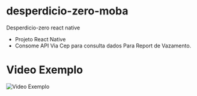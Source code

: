 # desperdicio-zero-moba
Desperdicio-zero react native


 - Projeto React Native 
 - Consome API Via Cep para consulta dados Para Report de Vazamento.

 # Video Exemplo

![Video Exemplo](screen.gif)